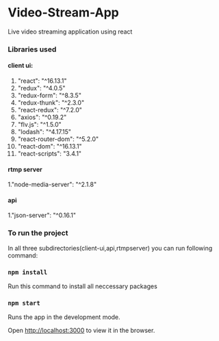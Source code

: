# Video-Stream-App
Live video streaming application using react


### Libraries used
#### client ui:
1. "react": "^16.13.1"
2. "redux": "^4.0.5"
3. "redux-form": "^8.3.5"
4. "redux-thunk": "^2.3.0"
5. "react-redux": "^7.2.0"
6. "axios": "^0.19.2"
7. "flv.js": "^1.5.0"
8. "lodash": "^4.17.15"
9. "react-router-dom": "^5.2.0"
10. "react-dom": "^16.13.1"
11. "react-scripts": "3.4.1"

#### rtmp server
1."node-media-server": "^2.1.8"

#### api
1."json-server": "^0.16.1"

### To run the project

In all three subdirectories(client-ui,api,rtmpserver) you can run following command:
### `npm install`
  Run this command to install all neccessary packages
### `npm start`
Runs the app in the development mode.

Open [http://localhost:3000](http://localhost:3000) to view it in the browser.



